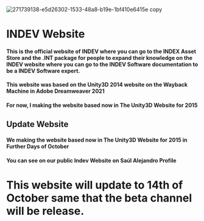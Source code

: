 ![271739138-e5d26302-1533-48a8-b19e-1bf410e6415e copy](https://github.com/INDEV-Inc/Indev/assets/126918321/340aabfc-8cb5-404e-bfc1-515e8cac1830)

<h1>INDEV Website</h1>
<h4>This is the official website of INDEV where you can go to the INDEX Asset Store and the .INT package for people to expand their knowledge on the INDEV website where you can go to the INDEV Software documentation to be a INDEV Software expert.</h4>

<h4>This website was based on the Unity3D 2014 website on the Wayback Machine in Adobe Dreamweaver 2021</h4>
<h4>For now, I making the website based now in The Unity3D Website for 2015</h4>
<h2>Update Website</h2>
<h4>We making the website based now in The Unity3D Website for 2015 in Further Days of October</h4>
<h4>You can see on our public Indev Website on Saúl Alejandro Profile</h4>

<h1>This website will update to 14th of October same that the beta channel will be release.</h1>

